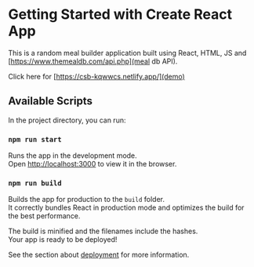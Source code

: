 # Getting Started with Create React App

This is a random meal builder application built using React, HTML, JS and [https://www.themealdb.com/api.php](meal db API).

Click here for [https://csb-kqwwcs.netlify.app/](demo)

## Available Scripts

In the project directory, you can run:

### `npm run start`

Runs the app in the development mode.\
Open [http://localhost:3000](http://localhost:3000) to view it in the browser.

### `npm run build`

Builds the app for production to the `build` folder.\
It correctly bundles React in production mode and optimizes the build for the best performance.

The build is minified and the filenames include the hashes.\
Your app is ready to be deployed!

See the section about [deployment](https://facebook.github.io/create-react-app/docs/deployment) for more information.
